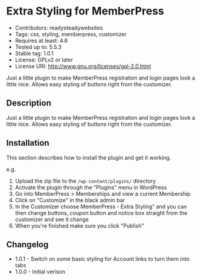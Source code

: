 # Extra Styling for MemberPress

* Contributors: readysteadywebsites
* Tags: css, styling, memberpress, customizer
* Requires at least: 4.6
* Tested up to: 5.5.3
* Stable tag: 1.0.1
* License: GPLv2 or later
* License URI: http://www.gnu.org/licenses/gpl-2.0.html

Just a little plugin to make MemberPress registration and login pages look a little nice. Allows easy styling of buttons right from the customizer.

## Description

Just a little plugin to make MemberPress registration and login pages look a little nice. Allows easy styling of buttons right from the customizer.

## Installation

This section describes how to install the plugin and get it working.

e.g.

1. Upload the zip file to the `/wp-content/plugins/` directory
2. Activate the plugin through the "Plugins" menu in WordPress
3. Go into MemberPress &gt; Memberships and view a current Membership
4. Click on "Customize" in the black admin bar
5. In the Customizer choose MemberPress - Extra Styling" and you can then change buttons, coupon button and notice box straight from the customizer and see it change
6. When you're finished make sure you click "Publish"

## Changelog

* 1.0.1 - Switch on some basic styling for Account links to turn them into tabs
* 1.0.0 - Initial verison
